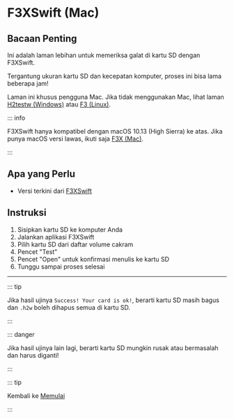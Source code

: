 # F3XSwift (Mac)

## Bacaan Penting

Ini adalah laman lebihan untuk memeriksa galat di kartu SD dengan F3XSwift.

Tergantung ukuran kartu SD dan kecepatan komputer, proses ini bisa lama beberapa jam!

Laman ini khusus pengguna Mac. Jika tidak menggunakan Mac, lihat laman [H2testw (Windows)](h2testw-\(windows\)) atau [F3 (Linux)](f3-\(linux\)).

::: info

F3XSwift hanya kompatibel dengan macOS 10.13 (High Sierra) ke atas. Jika punya macOS versi lawas, ikuti saja [F3X (Mac)](f3x-\(mac\)).

:::

## Apa yang Perlu

- Versi terkini dari [F3XSwift](https://github.com/vrunkel/F3XSwift/releases/latest)

## Instruksi

1. Sisipkan kartu SD ke komputer Anda
2. Jalankan aplikasi F3XSwift
3. Pilih kartu SD dari daftar volume cakram
4. Pencet "Test"
5. Pencet "Open" untuk konfirmasi menulis ke kartu SD
6. Tunggu sampai proses selesai

___

::: tip

Jika hasil ujinya `Success! Your card is ok!`, berarti kartu SD masih bagus dan `.h2w` boleh dihapus semua di kartu SD.

:::

::: danger

Jika hasil ujinya lain lagi, berarti kartu SD mungkin rusak atau bermasalah dan harus diganti!

:::

::: tip

Kembali ke [Memulai](get-started)

:::
